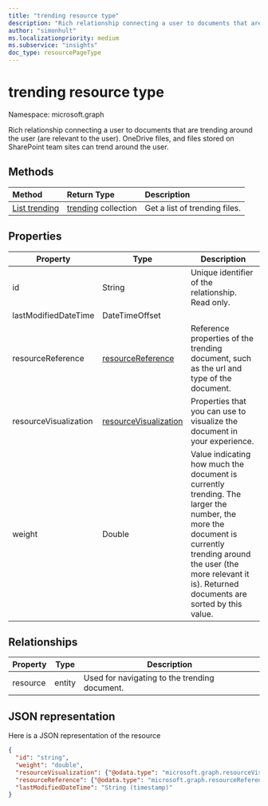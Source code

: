 ```yaml
---
title: "trending resource type"
description: "Rich relationship connecting a user to documents that are trending around the user (are relevant to the user). OneDrive files, and files stored on SharePoint team sites can trend around the user."
author: "simonhult"
ms.localizationpriority: medium
ms.subservice: "insights"
doc_type: resourcePageType
---
```


# trending resource type

Namespace: microsoft.graph

Rich relationship connecting a user to documents that are trending around the user (are relevant to the user). OneDrive files, and files stored on SharePoint team sites can trend around the user.

## Methods

| Method       | Return Type  |Description|
|:---------------|:--------|:----------|
|[List trending](../api/insights-list-trending.md) |[trending](insights-trending.md) collection| Get a list of trending files.|

## Properties

| Property      | Type          	 				| Description  |
| ------------- |---------------	 				| -------------|
| id      				| String	 				| Unique identifier of the relationship. Read only. 	   |
| lastModifiedDateTime  | DateTimeOffset            | |
| resourceReference     | [resourceReference](insights-resourcereference.md)  		| Reference properties of the trending document, such as the url and type of the document. |
| resourceVisualization | [resourceVisualization](insights-resourcevisualization.md)   	| Properties that you can use to visualize the document in your experience. |
| weight     			| Double     				| Value indicating how much the document is currently trending. The larger the number, the more the document is currently trending around the user (the more relevant it is). Returned documents are sorted by this value.  |

## Relationships

| Property      | Type          | Description  |
| ------------- |---------------| -------------|
| resource    	| entity		| Used for navigating to the trending document. |

## JSON representation

Here is a JSON representation of the resource

<!-- {
  "blockType": "resource",
  "keyProperty":"id",
  "optionalProperties": [
    "resource"
  ],
  "@odata.type": "microsoft.graph.trending"
}-->

```json
{
  "id": "string",
  "weight": "double",
  "resourceVisualization": {"@odata.type": "microsoft.graph.resourceVisualization"},
  "resourceReference": {"@odata.type": "microsoft.graph.resourceReference"},
  "lastModifiedDateTime": "String (timestamp)"
}
```

